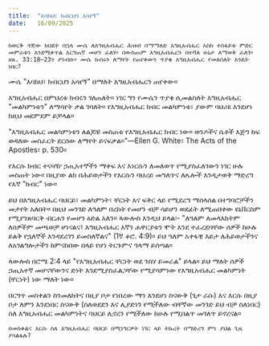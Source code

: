 ```yaml
---
title:  "እባክህ፣ ክብርህን አሳየኝ"
date:   16/09/2025
---
```


`ከወርቅ ጥጃው ክህደት በኋላ ሙሴ ለእግዚአብሔር ሕዝብ በማማለድ እግዚአብሔር እስከ ተስፋይቱ ምድር መምራቱን እንደሚቀጥል እርግጠኛ መሆን ፈለገ። በውስጡም እግዚአብሔርን በተሻለ ሁኔታ ለማወቅ ፈለገ። ዘጸ. 33:18–23ን ያንብቡ። ሙሴ ክብሩን ለማየት የጠየቀውን ጥያቄ እግዚአብሔር የመለሰለት እንዴት ነበር?`

ሙሴ "እባክህ፣ ክብርህን አሳየኝ" በማለት እግዚአብሔርን ጠየቀው።

እግዚአብሔር በምህረቱ ክብሩን ገለጠለት። ነገር ግን የሙሴን ጥያቄ ሲመልስለት እግዚአብሔር "መልካምነቱን" ለማሳየት ቃል ገባለት። የእግዚአብሔር ክብር መልካምነቱ፣ ያውም ባህሪዩ እንደሆነ ከዚህ መደምደም ይቻላል።

"እግዚአብሔር መልካምነቱን ለልጆቹ መስጠቱ የእግዚአብሔር ክብር ነው። ወንዶችና ሴቶች እጅግ ከፍ ወዳለው መስፈርት ደርሰው ለማየት ይናፍቃል።"—Ellen G. White፣ The Acts of the Apostles፣ p. 530። 

የእርሱ ክብር ተናዛዥ ኃጢአተኞችን ማቀፍ እና እነርሱን ለመለወጥ የሚያስፈለገውን ነገር ሁሉ መስጠት ነው። በዚያው ልክ በሕይወታችን የእርሱን ባህሪይ መግለጥና ለሌሎች እንዲታወቅ ማድረግ የእኛ "ክብር" ነው።

ይህ በእግዚአብሔር ባህርይ፣ መልካምነት፣ ቸርነት እና ፍቅር ላይ የሚደረግ ማሰላሰል በተግባሮቻችን መታየት አለበት። በዚህ መንገድ ለዓለም በረከት የመሆን ብቻ ሳይሆን ወደፊት ለሚጠበቀው ዩኒቨርስም የሚያንጸባርቅ ብርሐን የመሆን ዕድል አለን። ጳውሎስ እንዲህ ይላል፡- "ለዓለም ለመላእክትም ለሰዎችም መጫወቻ ሆነናልና፤ እግዚአብሔር እኛን ሐዋርያቱን ሞት እንደ ተፈረደባቸው ሰዎች ከሁሉ ይልቅ የኋለኞች እንዳደረገን ይመስለኛልና" (1ኛ ቆሮ. 4:9)። ይህ ዓለም አቀፋዊ እይታ ለሕይወታችንና ለአገልግሎታችን ከምናስበው በላይ የሆነ ትርጉምና ዓላማ ይሰጣል።

ጳውሎስ በሮሜ 2:4 ላይ "የእግዚአብሔር ቸርነት ወደ ንስሃ ይመራል" ይላል። ይህ ማለት ሰዎች ኃጢአተኛ መሆናቸውንና ድነት እንደሚያስፈልጋቸው የሚያሳምነው የእግዚአብሔር መልካምነት (ቸርነት) ነው ማለት ነው።

በርግጥ መስቀልን ስንመለከትና በዚያ ቦታ የነበረው ማን እንደሆነ ስናውቅ (ጌታ ራሱ) እና እርሱ በዚያ ቦታ ለምን እንደነበር ስናውቅ (ስለወደደን እና ሊያድነን የሚችለው ብቸኛው መንገድ ይህ ብቻ ስለነበር) ስለ እግዚአብሔር መልካምነትና ባህርይ ሊኖረን የሚችለው ከሁሉ የሚበልጥ መገለጥ ይኖረናል።

`በመስቀልና እርሱ ስለ እግዚአብሔር ባህርይ በሚነግርዎት ነገር ላይ ትኩረት በማድረግ ምን ያህል ጊዜ ያሳልፋሉ?`